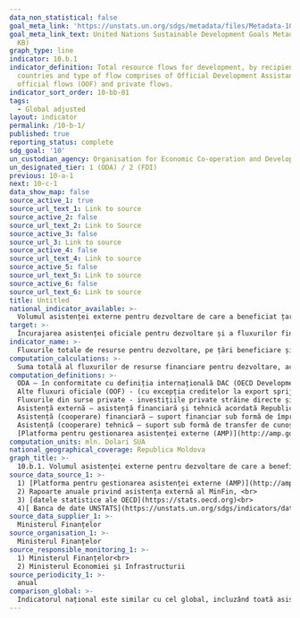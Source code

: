 ```yaml
---
data_non_statistical: false
goal_meta_link: 'https://unstats.un.org/sdgs/metadata/files/Metadata-10-0B-01.pdf '
goal_meta_link_text: United Nations Sustainable Development Goals Metadata (PDF 202
  KB)
graph_type: line
indicator: 10.b.1
indicator_definition: Total resource flows for development, by recipient and donor
  countries and type of flow comprises of Official Development Assistance (ODA), other
  official flows (OOF) and private flows.
indicator_sort_order: 10-bb-01
tags:
  - Global adjusted
layout: indicator
permalink: /10-b-1/
published: true
reporting_status: complete
sdg_goal: '10'
un_custodian_agency: Organisation for Economic Co-operation and Development (OECD)
un_designated_tier: 1 (ODA) / 2 (FDI)
previous: 10-a-1
next: 10-c-1
data_show_map: false
source_active_1: true
source_url_text_1: Link to source
source_active_2: false
source_url_text_2: Link to Source
source_active_3: false
source_url_3: Link to source
source_active_4: false
source_url_text_4: Link to source
source_active_5: false
source_url_text_5: Link to source
source_active_6: false
source_url_text_6: Link to source
title: Untitled
national_indicator_available: >-
  Volumul asistenței externe pentru dezvoltare de care a beneficiat țara
target: >-
  Încurajarea asistenței oficiale pentru dezvoltare și a fluxurilor financiare, inclusiv a investițiilor străine directe, către statele cu cel mai înalt nivel de necesitate, în special în țările cel mai puțin dezvoltate, țările africane, statele insulare mici în curs de dezvoltare și țările în curs de dezvoltare fără ieșire la mare, în conformitate cu planurile și programele lor naționale
indicator_name: >-
  Fluxurile totale de resurse pentru dezvoltare, pe țări beneficiare și țări donatoare și tip de fluxuri (de ex. asistența oficială pentru dezvoltare, investiții străine directe și alte fluxuri)
computation_calculations: >-
  Suma totală al fluxurilor de resurse financiare pentru dezvoltare, acordate Republicii Moldova de către țările donatoare, care cuprinde: asistența oficială pentru dezvoltare (ODA), alte fluxuri oficiale (OOF) și fluxurile private.
computation_definitions: >-
  ODA – în conformitate cu definiția internațională DAC (OECD Development Assistance Committee) aceasta reprezintă "fluxurile către țări și teritorii din lista DAC a beneficiarilor de ODA și ale instituțiilor multilaterale care sunt : (i) furnizate de agenții oficiale, inclusiv de guvernele naționale și locale sau de agențiile executive ale acestora; și (ii) fiecare tranzacție este gestionată cu obiectivul principal de promovare a dezvoltării economice și a bunăstării țărilor în curs de dezvoltare; și este de natură concesională și transmite un element de grant de cel puțin 25% (calculat la o rată de reducere de 10%). ( [A se vedea](http://www.oecd.org/dac/stats/officialdevelopmentassistancedefinitionandcoverage.htm) ) <br> 
  Alte fluxuri oficiale (OOF) - (cu excepția creditelor la export sprijinite oficial) sunt definite ca fiind tranzacții efectuate de sectorul oficial care nu îndeplinesc condițiile de eligibilitate ca ODA, fie pentru că nu vizează în primul rând dezvoltarea, fie pentru că nu sunt suficient de concesionale ( [a se vedea](http://www.oecd.org/dac/stats/documentupload/DCDDAC(2016)3FINAL.pdf), Paragraful 24.  <br> 
  Fluxurile din surse private - investițiile private străine directe și alte fluxuri private în termeni de piață și subvenții caritabile ( [a se vedea](http://www.oecd.org/dac/stats/documentupload/DCDDAC(2016)3FINAL.pdf), paragrafele 27; 28 și 29).  <br> 
  Asistență externă – asistență financiară și tehnică acordată Republicii Moldova, Guvernului și/sau altor autorități publice de către comunitatea creditorilor/donatorilor (art.9 din HG nr. 377 din 25.04.2018, cu privire la reglementarea cadrului instituțional și mecanismului de coordonare și management  al asistenței externe).<br> 
  Asistență (cooperare) financiară – suport financiar sub formă de împrumuturi, granturi, inclusiv livrări de bunuri și/sau lucrări pentru implementarea proiectelor/programelor;<br> 
  Asistență (cooperare) tehnică – suport sub formă de transfer de cunoștințe, inclusiv tehnologii, metodologii și tehnici în cadrul proiectelor/programelor;<br> 
  [Platforma pentru gestionarea asistenței externe (AMP)](http://amp.gov.md/TEMPLATE/ampTemplate/dashboard/build/index.html) – sistem informațional automatizat accesibil on-line, în cadrul căruia este încărcată și stocată informația privind proiectele/programele de asistență externă din Republica Moldova.
computation_units: mln. Dolari SUA
national_geographical_coverage: Republica Moldova
graph_title: >-
  10.b.1. Volumul asistenței externe pentru dezvoltare de care a beneficiat țara
source_data_source_1: >-
  1) [Platforma pentru gestionarea asistenței externe (AMP)](http://amp.gov.md/portal/sites/default/files/inline/amp-planul_de_gestiune_a_datelor_0.pdf)  <br> 
  2) Rapoarte anuale privind asistența externă al MinFin, <br> 
  3) [datele statistice ale OECD](https://stats.oecd.org)<br> 
  4)[ Banca de date UNSTATS](https://unstats.un.org/sdgs/indicators/database/)
source_data_supplier_1: >-
  Ministerul Finanțelor
source_organisation_1: >-
  Ministerul Finanțelor
source_responsible_monitoring_1: >-
  1) Ministerul Finanțelor<br> 
  2) Ministerul Economiei și Infrastructurii
source_periodicity_1: >-
  anual
comparison_global: >-
  Indicatorul național este similar cu cel global, incluzând toată asistenta externa pentru dezvoltarea sectorului vizat
---
```

